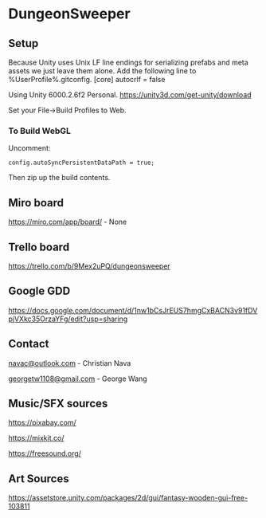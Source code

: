 # DungeonSweeper

## Setup
Because Unity uses Unix LF line endings for serializing prefabs and meta assets we just leave them alone. Add the following line to %UserProfile%\.gitconfig.
[core]
	autocrlf = false

Using Unity 6000.2.6f2 Personal. https://unity3d.com/get-unity/download

Set your File->Build Profiles to Web.

### To Build WebGL
Uncomment:
```
config.autoSyncPersistentDataPath = true;
```
Then zip up the build contents.

## Miro board
https://miro.com/app/board/ - None

## Trello board
https://trello.com/b/9Mex2uPQ/dungeonsweeper

## Google GDD
https://docs.google.com/document/d/1nw1bCsJrEUS7hmgCxBACN3v91fDVpjVXkc35OrzaYFg/edit?usp=sharing

## Contact
navac@outlook.com - Christian Nava

georgetw1108@gmail.com - George Wang

## Music/SFX sources
https://pixabay.com/

https://mixkit.co/

https://freesound.org/

## Art Sources
https://assetstore.unity.com/packages/2d/gui/fantasy-wooden-gui-free-103811